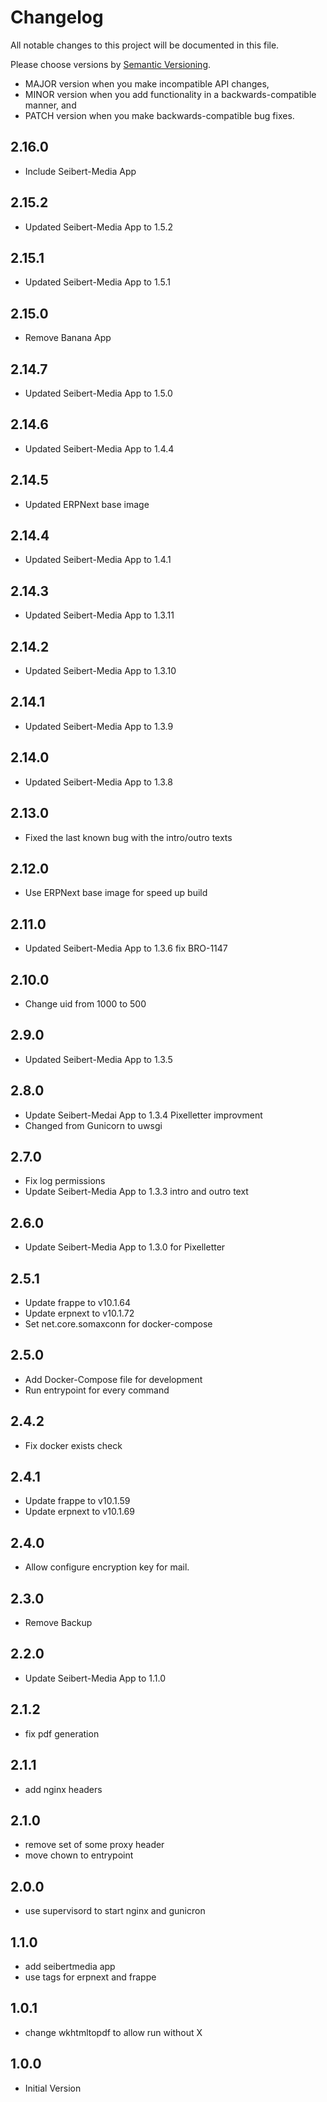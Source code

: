 # Changelog

All notable changes to this project will be documented in this file.

Please choose versions by [Semantic Versioning](http://semver.org/).

* MAJOR version when you make incompatible API changes,
* MINOR version when you add functionality in a backwards-compatible manner, and
* PATCH version when you make backwards-compatible bug fixes.

## 2.16.0

- Include Seibert-Media App

## 2.15.2

- Updated Seibert-Media App to 1.5.2

## 2.15.1

- Updated Seibert-Media App to 1.5.1

## 2.15.0

- Remove Banana App

## 2.14.7

- Updated Seibert-Media App to 1.5.0

## 2.14.6

- Updated Seibert-Media App to 1.4.4

## 2.14.5

- Updated ERPNext base image

## 2.14.4

- Updated Seibert-Media App to 1.4.1

## 2.14.3

- Updated Seibert-Media App to 1.3.11

## 2.14.2

- Updated Seibert-Media App to 1.3.10

## 2.14.1

- Updated Seibert-Media App to 1.3.9

## 2.14.0

- Updated Seibert-Media App to 1.3.8

## 2.13.0

- Fixed the last known bug with the intro/outro texts

## 2.12.0

- Use ERPNext base image for speed up build

## 2.11.0

- Updated Seibert-Media App to 1.3.6 fix BRO-1147

## 2.10.0

- Change uid from 1000 to 500

## 2.9.0

- Updated Seibert-Media App to 1.3.5

## 2.8.0

- Update Seibert-Medai App to 1.3.4 Pixelletter improvment
- Changed from Gunicorn to uwsgi

## 2.7.0

- Fix log permissions
- Update Seibert-Media App to 1.3.3 intro and outro text

## 2.6.0

- Update Seibert-Media App to 1.3.0 for Pixelletter

## 2.5.1

- Update frappe to v10.1.64
- Update erpnext to v10.1.72
- Set net.core.somaxconn for docker-compose

## 2.5.0

- Add Docker-Compose file for development
- Run entrypoint for every command  

## 2.4.2

- Fix docker exists check

## 2.4.1

- Update frappe to v10.1.59
- Update erpnext to v10.1.69

## 2.4.0

- Allow configure encryption key for mail.

## 2.3.0

- Remove Backup

## 2.2.0

- Update Seibert-Media App to 1.1.0

## 2.1.2

- fix pdf generation

## 2.1.1

- add nginx headers

## 2.1.0

- remove set of some proxy header
- move chown to entrypoint

## 2.0.0

- use supervisord to start nginx and gunicron

## 1.1.0

- add seibertmedia app
- use tags for erpnext and frappe

## 1.0.1

- change wkhtmltopdf to allow run without X

## 1.0.0

- Initial Version
